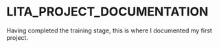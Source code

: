 # LITA_PROJECT_DOCUMENTATION
Having completed the training stage, this is where I documented my first project.
